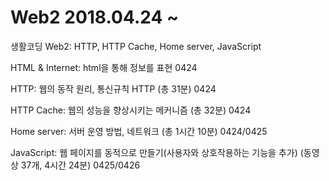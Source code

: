 # Web2 2018.04.24 ~
생활코딩 Web2: HTTP, HTTP Cache, Home server, JavaScript

HTML & Internet: html을 통해 정보를 표현 0424

HTTP: 웹의 동작 원리, 통신규칙 HTTP (총 31분)  0424

HTTP Cache: 웹의 성능을 향상시키는 메커니즘 (총 32분) 0424

Home server: 서버 운영 방법, 네트워크 (총 1시간 10분) 0424/0425

JavaScript: 웹 페이지를 동적으로 만들기(사용자와 상호작용하는 기능을 추가) (동영상 37개, 4시간 24분) 0425/0426
